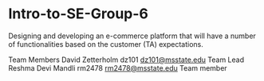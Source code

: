 # Intro-to-SE-Group-6

Designing and developing an e-commerce platform that will have a number of functionalities
based on the customer (TA) expectations.

Team Members
David Zetterholm	dz101	dz101@msstate.edu Team Lead
Reshma Devi Mandli	rm2478	rm2478@msstate.edu Team member
